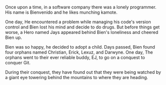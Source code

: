 Once upon a time, in a software company there was a lonely programmer.
His name is Bienvenido and he likes munching kamote.
 
 One day, He encountered a problem while managing his code's version control and 
Bien lost his mind and decide to do drugs. But before things get worse,
 a Hero named Jays appeared behind Bien's loneliness and cheered Bien up. 

 Bien was so happy, he decided to adopt a child. Days passed, Bien found four orphans named
Christian, Erick, Lexuz, and Darwyne. One day, The orphans went to their ever reliable buddy, EJ, to go on a conquest to conquer Git.

 
 During their conquest, they have found out that they were being watched by a giant eye towering behind the mountains to where they are heading.
